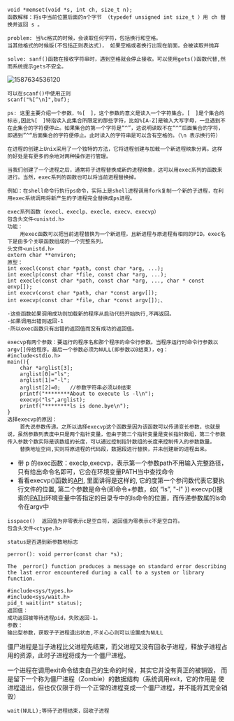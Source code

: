 ```

```



```
void *memset(void *s, int ch, size_t n);
函数解释：将s中当前位置后面的n个字节 （typedef unsigned int size_t ）用 ch 替换并返回 s 。
```

```
problem: 当%c格式的时候，会读取任何字符，包括换行和空格。
当其他格式的时候版(不包括正则表达式)， 如果空格或者换行出现在前面，会被读取并抛弃

solve: sanf()函数在接收字符串时，遇到空格就会停止接收。可以使用gets()函数代替,然而系统提示gets不安全。
```

![1587634536120](C:/Users/啦啦啦/AppData/Roaming/Typora/typora-user-images/1587634536120.png)

```
可以在scanf()中使用正则
scanf("%[^\n]",buf);
 
ps: 这里主要介绍一个参数，％[　]，这个参数的意义是读入一个字符集合。[　]是个集合的标志,因此%[　]特指读入此集合所限定的那些字符，比如%[A-Z]是输入大写字母，一旦遇到不在此集合的字符便停止。如果集合的第一个字符是“^”，这说明读取不在“^“后面集合的字符，即遇到”^“后面集合的字符便停止。此时读入的字符串是可以含有空格的。（\n 表示换行符）
```

```
在进程的创建上Unix采用了一个独特的方法，它将进程创建与加载一个新进程映象分离。这样的好处是有更多的余地对两种操作进行管理。

当我们创建了一个进程之后，通常将子进程替换成新的进程映象，这可以用exec系列的函数来进行。当然，exec系列的函数也可以将当前进程替换掉。

例如：在shell命令行执行ps命令，实际上是shell进程调用fork复制一个新的子进程，在利用exec系统调用将新产生的子进程完全替换成ps进程。
```

```
exec系列函数（execl、execlp、execle、execv、execvp）
包含头文件<unistd.h>
功能：
    用exec函数可以把当前进程替换为一个新进程，且新进程与原进程有相同的PID。exec名下是由多个关联函数组成的一个完整系列，
头文件<unistd.h>
extern char **environ; 
原型：
int execl(const char *path, const char *arg, ...);
int execlp(const char *file, const char *arg, ...);
int execle(const char *path, const char *arg, ..., char * const envp[]);
int execv(const char *path, char *const argv[]);
int execvp(const char *file, char *const argv[]);、

·这些函数如果调用成功则加载新的程序从启动代码开始执行,不再返回。
·如果调用出错则返回-1
·所以exec函数只有出错的返回值而没有成功的返回值。

execvp有两个参数：要运行的程序名和那个程序的命令行参数。当程序运行时命令行参数以argv[]传给程序。最后一个参数必须为NULL(即参数以0结束)，eg：
#include<stdio.h>
main(){
    char *arglist[3];
    arglist[0]="ls";
    arglist[1]="-l";
    arglist[2]=0;   //参数字符串必须以0结束
    printf("********About to execute ls -l\n");
    execvp("ls",arglist);
    printf("********ls is done.bye\n");
}
选择execvp的原因：
    首先说参数传递。之所以选择execvp这个函数是因为该函数可以传递变长参数，也就是说，虽然参数列表度中只是两个指针变量，但由于第二个指针变量是变长指针数组，第二个参数传入参数个数实际是该数组的长度，可以通过控制指针数组的长度来控制传入的参数数量。
    替换地址空间,实则将原进程的代码段，数据段进行替换，并未创建新的进程出来。
```

- 带 p 的exec函数：execlp,execvp，表示第一个参数path不用输入完整路径，只有给出命令名即可，它会在环境变量PATH当中查找命令
- 看看execvp()函数的[API](https://www.baidu.com/s?wd=API&tn=SE_PcZhidaonwhc_ngpagmjz&rsv_dl=gh_pc_zhidao), 里面讲得是这样的, 它的度第一个参问数代表它要执行文件的位置, 第二个参数是命令(即命令+参数，如{ “ls”, "-l" })
  execvp()搜索的[PATH](https://www.baidu.com/s?wd=PATH&tn=SE_PcZhidaonwhc_ngpagmjz&rsv_dl=gh_pc_zhidao)环境变量中答指定的目录专中的ls命令的位置，而传递参数属的ls命令在argv中



```
isspace()  返回值为非零表示c是空白符，返回值为零表示c不是空白符。
包含头文件<ctype.h>
```

```
status是否遇到新参数地标志
```

```
perror(): void perror(const char *s);

The  perror() function produces a message on standard error describing the last error encountered during a call to a system or library function.

```

```
#include<sys/types.h>
#include<sys/wait.h>
pid_t wait(int* status);
返回值：
成功返回被等待进程pid，失败返回-1。
参数：
输出型参数，获取⼦子进程退出状态,不关⼼心则可以设置成为NULL
```

僵尸进程是当子进程比父进程先结束，而父进程又没有回收子进程，释放子进程占用的资源，此时子进程将成为一个僵尸进程。

一个进程在调用exit命令结束自己的生命的时候，其实它并没有真正的被销毁， 而是留下一个称为僵尸进程（Zombie）的数据结构（系统调用exit，它的作用是 使进程退出，但也仅仅限于将一个正常的进程变成一个僵尸进程，并不能将其完全销毁）

```
wait(NULL);等待子进程结束，回收子进程
```

